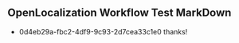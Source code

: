 ## OpenLocalization Workflow Test MarkDown
* 0d4eb29a-fbc2-4df9-9c93-2d7cea33c1e0 thanks!

<!--HONumber=Aug16_HO4-->


